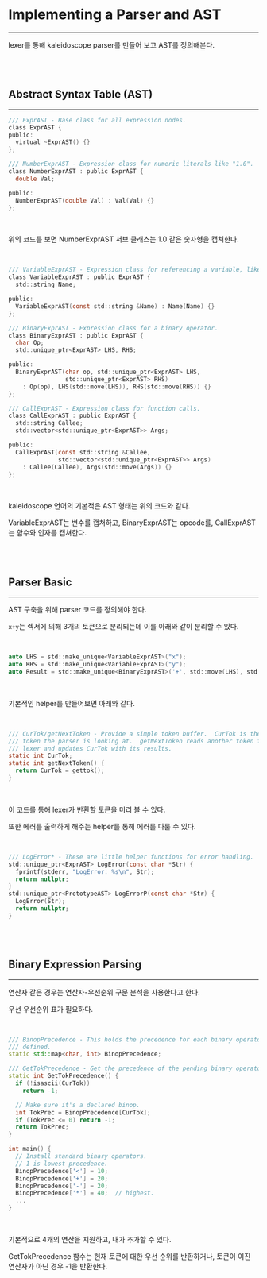 # Implementing a Parser and AST
---

lexer를 통해 kaleidoscope parser를 만들어 보고 AST를 정의해본다.

<br><br>

## Abstract Syntax Table (AST)
---


```c
/// ExprAST - Base class for all expression nodes.
class ExprAST {
public:
  virtual ~ExprAST() {}
};

/// NumberExprAST - Expression class for numeric literals like "1.0".
class NumberExprAST : public ExprAST {
  double Val;

public:
  NumberExprAST(double Val) : Val(Val) {}
};
```

<br>

위의 코드를 보면 NumberExprAST 서브 클래스는 1.0 같은 숫자형을 캡쳐한다.

<br>

```c
/// VariableExprAST - Expression class for referencing a variable, like "a".
class VariableExprAST : public ExprAST {
  std::string Name;

public:
  VariableExprAST(const std::string &Name) : Name(Name) {}
};

/// BinaryExprAST - Expression class for a binary operator.
class BinaryExprAST : public ExprAST {
  char Op;
  std::unique_ptr<ExprAST> LHS, RHS;

public:
  BinaryExprAST(char op, std::unique_ptr<ExprAST> LHS,
                std::unique_ptr<ExprAST> RHS)
    : Op(op), LHS(std::move(LHS)), RHS(std::move(RHS)) {}
};

/// CallExprAST - Expression class for function calls.
class CallExprAST : public ExprAST {
  std::string Callee;
  std::vector<std::unique_ptr<ExprAST>> Args;

public:
  CallExprAST(const std::string &Callee,
              std::vector<std::unique_ptr<ExprAST>> Args)
    : Callee(Callee), Args(std::move(Args)) {}
};
```

<br>

kaleidoscope 언어의 기본적은 AST 형태는 위의 코드와 같다.

VariableExprAST는 변수를 캡쳐하고, BinaryExprAST는 opcode를, CallExprAST는 함수와 인자를 캡쳐한다.

<br><br>

## Parser Basic
---

AST 구축을 위해 parser 코드를 정의해야 한다.

```x+y```는 렉서에 의해 3개의 토큰으로 분리되는데 이를 아래와 같이 분리할 수 있다.

<br>

```c
auto LHS = std::make_unique<VariableExprAST>("x");
auto RHS = std::make_unique<VariableExprAST>("y");
auto Result = std::make_unique<BinaryExprAST>('+', std::move(LHS), std::move(RHS));
```

<br>

기본적인 helper를 만들어보면 아래와 같다.

<br>

```c
/// CurTok/getNextToken - Provide a simple token buffer.  CurTok is the current
/// token the parser is looking at.  getNextToken reads another token from the
/// lexer and updates CurTok with its results.
static int CurTok;
static int getNextToken() {
  return CurTok = gettok();
}
```

<br>

이 코드를 통해 lexer가 반환할 토큰을 미리 볼 수 있다.

또한 에러를 출력하게 해주는 helper를 통해 에러를 다룰 수 있다.

<br>

```c
/// LogError* - These are little helper functions for error handling.
std::unique_ptr<ExprAST> LogError(const char *Str) {
  fprintf(stderr, "LogError: %s\n", Str);
  return nullptr;
}
std::unique_ptr<PrototypeAST> LogErrorP(const char *Str) {
  LogError(Str);
  return nullptr;
}
```

<br><br>

## Binary Expression Parsing
---

연산자 같은 경우는 연산자-우선순위 구문 분석을 사용한다고 한다.

우선 우선순위 표가 필요하다.

<br>

```cpp
/// BinopPrecedence - This holds the precedence for each binary operator that is
/// defined.
static std::map<char, int> BinopPrecedence;

/// GetTokPrecedence - Get the precedence of the pending binary operator token.
static int GetTokPrecedence() {
  if (!isascii(CurTok))
    return -1;

  // Make sure it's a declared binop.
  int TokPrec = BinopPrecedence[CurTok];
  if (TokPrec <= 0) return -1;
  return TokPrec;
}

int main() {
  // Install standard binary operators.
  // 1 is lowest precedence.
  BinopPrecedence['<'] = 10;
  BinopPrecedence['+'] = 20;
  BinopPrecedence['-'] = 20;
  BinopPrecedence['*'] = 40;  // highest.
  ...
}
```

<br>

기본적으로 4개의 연산을 지원하고, 내가 추가할 수 있다.

GetTokPrecedence 함수는 현재 토큰에 대한 우선 순위를 반환하거나, 토큰이 이진 연산자가 아닌 경우 -1을 반환한다.




